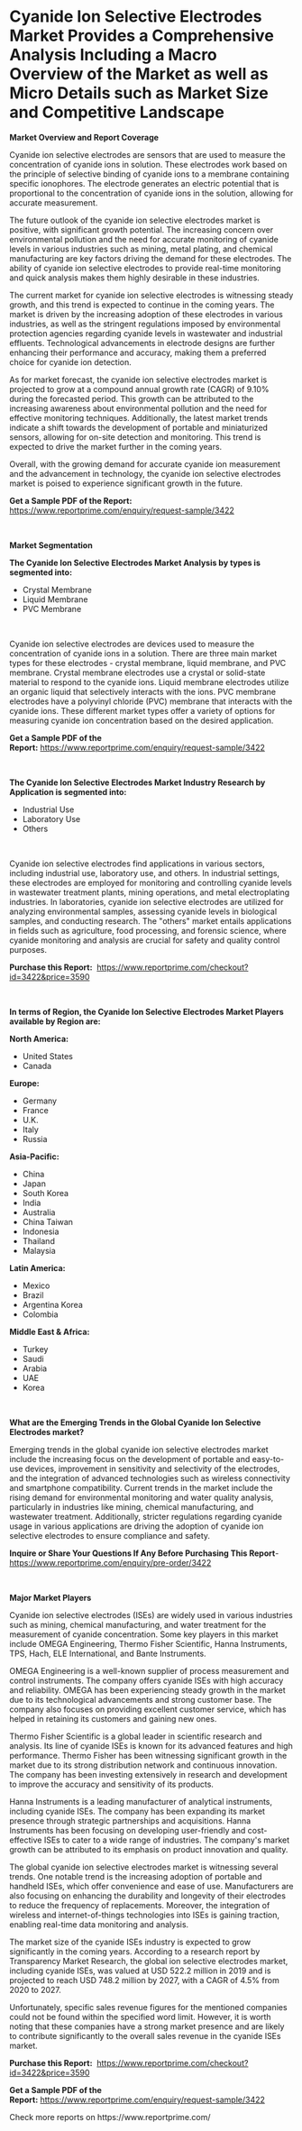 <p><h1>Cyanide Ion Selective Electrodes Market Provides a Comprehensive Analysis Including a Macro Overview of the Market as well as Micro Details such as Market Size and Competitive Landscape</h1></p><p><strong>Market Overview and Report Coverage</strong></p>
<p><p>Cyanide ion selective electrodes are sensors that are used to measure the concentration of cyanide ions in solution. These electrodes work based on the principle of selective binding of cyanide ions to a membrane containing specific ionophores. The electrode generates an electric potential that is proportional to the concentration of cyanide ions in the solution, allowing for accurate measurement.</p><p>The future outlook of the cyanide ion selective electrodes market is positive, with significant growth potential. The increasing concern over environmental pollution and the need for accurate monitoring of cyanide levels in various industries such as mining, metal plating, and chemical manufacturing are key factors driving the demand for these electrodes. The ability of cyanide ion selective electrodes to provide real-time monitoring and quick analysis makes them highly desirable in these industries.</p><p>The current market for cyanide ion selective electrodes is witnessing steady growth, and this trend is expected to continue in the coming years. The market is driven by the increasing adoption of these electrodes in various industries, as well as the stringent regulations imposed by environmental protection agencies regarding cyanide levels in wastewater and industrial effluents. Technological advancements in electrode designs are further enhancing their performance and accuracy, making them a preferred choice for cyanide ion detection.</p><p>As for market forecast, the cyanide ion selective electrodes market is projected to grow at a compound annual growth rate (CAGR) of 9.10% during the forecasted period. This growth can be attributed to the increasing awareness about environmental pollution and the need for effective monitoring techniques. Additionally, the latest market trends indicate a shift towards the development of portable and miniaturized sensors, allowing for on-site detection and monitoring. This trend is expected to drive the market further in the coming years.</p><p>Overall, with the growing demand for accurate cyanide ion measurement and the advancement in technology, the cyanide ion selective electrodes market is poised to experience significant growth in the future.</p></p>
<p><strong>Get a Sample PDF of the Report:</strong> <a href="https://www.reportprime.com/enquiry/request-sample/3422">https://www.reportprime.com/enquiry/request-sample/3422</a></p>
<p>&nbsp;</p>
<p><strong>Market Segmentation</strong></p>
<p><strong>The Cyanide Ion Selective Electrodes Market Analysis by types is segmented into:</strong></p>
<p><ul><li>Crystal Membrane</li><li>Liquid Membrane</li><li>PVC Membrane</li></ul></p>
<p>&nbsp;</p>
<p><p>Cyanide ion selective electrodes are devices used to measure the concentration of cyanide ions in a solution. There are three main market types for these electrodes - crystal membrane, liquid membrane, and PVC membrane. Crystal membrane electrodes use a crystal or solid-state material to respond to the cyanide ions. Liquid membrane electrodes utilize an organic liquid that selectively interacts with the ions. PVC membrane electrodes have a polyvinyl chloride (PVC) membrane that interacts with the cyanide ions. These different market types offer a variety of options for measuring cyanide ion concentration based on the desired application.</p></p>
<p><strong>Get a Sample PDF of the Report:</strong>&nbsp;<a href="https://www.reportprime.com/enquiry/request-sample/3422">https://www.reportprime.com/enquiry/request-sample/3422</a></p>
<p>&nbsp;</p>
<p><strong>The Cyanide Ion Selective Electrodes Market Industry Research by Application is segmented into:</strong></p>
<p><ul><li>Industrial Use</li><li>Laboratory Use</li><li>Others</li></ul></p>
<p>&nbsp;</p>
<p><p>Cyanide ion selective electrodes find applications in various sectors, including industrial use, laboratory use, and others. In industrial settings, these electrodes are employed for monitoring and controlling cyanide levels in wastewater treatment plants, mining operations, and metal electroplating industries. In laboratories, cyanide ion selective electrodes are utilized for analyzing environmental samples, assessing cyanide levels in biological samples, and conducting research. The "others" market entails applications in fields such as agriculture, food processing, and forensic science, where cyanide monitoring and analysis are crucial for safety and quality control purposes.</p></p>
<p><strong>Purchase this Report:</strong>&nbsp; <a href="https://www.reportprime.com/checkout?id=3422&price=3590">https://www.reportprime.com/checkout?id=3422&price=3590</a></p>
<p>&nbsp;</p>
<p><strong>In terms of Region, the Cyanide Ion Selective Electrodes Market Players available by Region are:</strong></p>
<p>
    <p> <strong> North America: </strong>
        <ul>
            <li>United States</li>
            <li>Canada</li>
        </ul>
        </p> 
    <p> <strong> Europe: </strong>
        <ul>
            <li>Germany</li>
            <li>France</li>
            <li>U.K.</li>
            <li>Italy</li>
            <li>Russia</li>
        </ul>
        </p> 
    <p> <strong> Asia-Pacific: </strong>
        <ul>
            <li>China</li>
            <li>Japan</li>
            <li>South Korea</li>
            <li>India</li>
            <li>Australia</li>
            <li>China Taiwan</li>
            <li>Indonesia</li>
            <li>Thailand</li>
            <li>Malaysia</li>
        </ul>
        </p> 
    <p> <strong> Latin America: </strong>
        <ul>
            <li>Mexico</li>
            <li>Brazil</li>
            <li>Argentina Korea</li>
            <li>Colombia</li>
        </ul>
        </p> 
    <p> <strong> Middle East & Africa: </strong>
        <ul>
            <li>Turkey</li>
            <li>Saudi</li>
            <li>Arabia</li>
            <li>UAE</li>
            <li>Korea</li>
        </ul>
    </p>
    </p>
<p>&nbsp;</p>
<p><strong>What are the Emerging Trends in the Global Cyanide Ion Selective Electrodes market?</strong></p>
<p><p>Emerging trends in the global cyanide ion selective electrodes market include the increasing focus on the development of portable and easy-to-use devices, improvement in sensitivity and selectivity of the electrodes, and the integration of advanced technologies such as wireless connectivity and smartphone compatibility. Current trends in the market include the rising demand for environmental monitoring and water quality analysis, particularly in industries like mining, chemical manufacturing, and wastewater treatment. Additionally, stricter regulations regarding cyanide usage in various applications are driving the adoption of cyanide ion selective electrodes to ensure compliance and safety.</p></p>
<p><strong>Inquire or Share Your Questions If Any Before Purchasing This Report</strong>- <a href="https://www.reportprime.com/enquiry/pre-order/3422">https://www.reportprime.com/enquiry/pre-order/3422</a></p>
<p>&nbsp;</p>
<p><strong>Major Market Players</strong></p>
<p><p>Cyanide ion selective electrodes (ISEs) are widely used in various industries such as mining, chemical manufacturing, and water treatment for the measurement of cyanide concentration. Some key players in this market include OMEGA Engineering, Thermo Fisher Scientific, Hanna Instruments, TPS, Hach, ELE International, and Bante Instruments.</p><p>OMEGA Engineering is a well-known supplier of process measurement and control instruments. The company offers cyanide ISEs with high accuracy and reliability. OMEGA has been experiencing steady growth in the market due to its technological advancements and strong customer base. The company also focuses on providing excellent customer service, which has helped in retaining its customers and gaining new ones.</p><p>Thermo Fisher Scientific is a global leader in scientific research and analysis. Its line of cyanide ISEs is known for its advanced features and high performance. Thermo Fisher has been witnessing significant growth in the market due to its strong distribution network and continuous innovation. The company has been investing extensively in research and development to improve the accuracy and sensitivity of its products.</p><p>Hanna Instruments is a leading manufacturer of analytical instruments, including cyanide ISEs. The company has been expanding its market presence through strategic partnerships and acquisitions. Hanna Instruments has been focusing on developing user-friendly and cost-effective ISEs to cater to a wide range of industries. The company's market growth can be attributed to its emphasis on product innovation and quality.</p><p>The global cyanide ion selective electrodes market is witnessing several trends. One notable trend is the increasing adoption of portable and handheld ISEs, which offer convenience and ease of use. Manufacturers are also focusing on enhancing the durability and longevity of their electrodes to reduce the frequency of replacements. Moreover, the integration of wireless and internet-of-things technologies into ISEs is gaining traction, enabling real-time data monitoring and analysis.</p><p>The market size of the cyanide ISEs industry is expected to grow significantly in the coming years. According to a research report by Transparency Market Research, the global ion selective electrodes market, including cyanide ISEs, was valued at USD 522.2 million in 2019 and is projected to reach USD 748.2 million by 2027, with a CAGR of 4.5% from 2020 to 2027.</p><p>Unfortunately, specific sales revenue figures for the mentioned companies could not be found within the specified word limit. However, it is worth noting that these companies have a strong market presence and are likely to contribute significantly to the overall sales revenue in the cyanide ISEs market.</p></p>
<p><strong>Purchase this Report:</strong>&nbsp;&nbsp;<a href="https://www.reportprime.com/checkout?id=3422&price=3590">https://www.reportprime.com/checkout?id=3422&price=3590</a></p>
<p></p>
<p><strong>Get a Sample PDF of the Report:</strong>&nbsp;<a href="https://www.reportprime.com/enquiry/request-sample/3422">https://www.reportprime.com/enquiry/request-sample/3422</a></p>
<p>Check more reports on https://www.reportprime.com/</p>